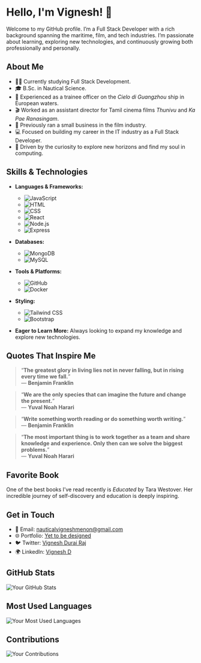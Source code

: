 # Hello, I'm Vignesh! 👋

Welcome to my GitHub profile. I’m a Full Stack Developer with a rich background spanning the maritime, film, and tech industries. I’m passionate about learning, exploring new technologies, and continuously growing both professionally and personally.

## About Me

- 🧑‍🎓 Currently studying Full Stack Development.
- 🎓 B.Sc. in Nautical Science.
- 🚢 Experienced as a trainee officer on the *Cielo di Guangzhou* ship in European waters.
- 🎬 Worked as an assistant director for Tamil cinema films *Thunivu* and *Ka Pae Ranasingam*.
- 💼 Previously ran a small business in the film industry.
- 💻 Focused on building my career in the IT industry as a Full Stack Developer.
- 🌟 Driven by the curiosity to explore new horizons and find my soul in computing.

## Skills & Technologies

- **Languages & Frameworks:**
  - ![JavaScript](https://img.shields.io/badge/-JavaScript-F7DF1E?style=flat-square&logo=javascript&logoColor=black)
  - ![HTML](https://img.shields.io/badge/-HTML-E34F26?style=flat-square&logo=html5&logoColor=white)
  - ![CSS](https://img.shields.io/badge/-CSS-1572B6?style=flat-square&logo=css3&logoColor=white)
  - ![React](https://img.shields.io/badge/-React-61DAFB?style=flat-square&logo=react&logoColor=black)
  - ![Node.js](https://img.shields.io/badge/-Node.js-339933?style=flat-square&logo=node.js&logoColor=white)
  - ![Express](https://img.shields.io/badge/-Express-000000?style=flat-square&logo=express&logoColor=white)

- **Databases:**
  - ![MongoDB](https://img.shields.io/badge/-MongoDB-47A248?style=flat-square&logo=mongodb&logoColor=white)
  - ![MySQL](https://img.shields.io/badge/-MySQL-4479A1?style=flat-square&logo=mysql&logoColor=white)

- **Tools & Platforms:**
  - ![GitHub](https://img.shields.io/badge/-GitHub-181717?style=flat-square&logo=github&logoColor=white)
  - ![Docker](https://img.shields.io/badge/-Docker-2496ED?style=flat-square&logo=docker&logoColor=white)

- **Styling:**
  - ![Tailwind CSS](https://img.shields.io/badge/-Tailwind%20CSS-38B2AC?style=flat-square&logo=tailwind-css&logoColor=white)
  - ![Bootstrap](https://img.shields.io/badge/-Bootstrap-7952B3?style=flat-square&logo=bootstrap&logoColor=white)


- **Eager to Learn More:** Always looking to expand my knowledge and explore new technologies.

## Quotes That Inspire Me

> “**The greatest glory in living lies not in never falling, but in rising every time we fall.**”  
> — **Benjamin Franklin**

> “**We are the only species that can imagine the future and change the present.**”  
> — **Yuval Noah Harari**

> “**Write something worth reading or do something worth writing.**”  
> — **Benjamin Franklin**

> “**The most important thing is to work together as a team and share knowledge and experience. Only then can we solve the biggest problems.**”  
> — **Yuval Noah Harari**

## Favorite Book

One of the best books I’ve read recently is *Educated* by Tara Westover. Her incredible journey of self-discovery and education is deeply inspiring.



## Get in Touch

- 📧 Email: [nauticalvigneshmenon@gmail.com](nauticalvigneshmenon@gmail.com)
- 🌐 Portfolio: [Yet to be designed]()
- 🐦 Twitter: [Vignesh Durai Raj]()
- 🌍 LinkedIn: [Vignesh D](https://www.linkedin.com/in/vignesh-d-389ab7144/)

## GitHub Stats

![Your GitHub Stats](https://github-readme-stats.vercel.app/api?username=Vigneshlearneveryday&show_icons=true&hide_title=true&count_private=true&hide=prs)

## Most Used Languages

![Your Most Used Languages](https://github-readme-stats.vercel.app/api/top-langs/?username=Vigneshlearneveryday&layout=compact)

## Contributions

![Your Contributions](https://github-readme-streak-stats.herokuapp.com/?user=Vigneshlearneveryday)

